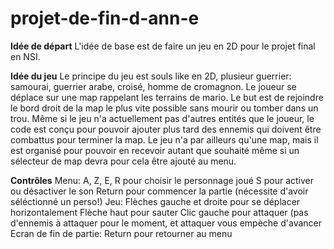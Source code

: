 # projet-de-fin-d-ann-e

**Idée de départ** L'idée de base est de faire un jeu en 2D pour le projet final en NSI.

**Idée du jeu**
Le principe du jeu est souls like en 2D, plusieur guerrier: samourai, guerrier arabe, croisé, homme de cromagnon.
Le joueur se déplace sur une map rappelant les terrains de mario. Le but est de rejoindre le bord droit de la map le plus vite possible sans mourir ou tomber dans un trou. Même si le jeu n'a actuellement pas d'autres entités que le joueur, le code est conçu pour pouvoir ajouter plus tard des ennemis qui doivent être combattus pour terminer la map.
Le jeu n'a par ailleurs qu'une map, mais il est organisé pour pouvoir en recevoir autant que souhaité même si un sélecteur de map devra pour cela être ajouté au menu.

**Contrôles**
Menu:
  A, Z, E, R pour choisir le personnage joué
  S pour activer ou désactiver le son
  Return pour commencer la partie (nécessite d'avoir séléctionné un perso!)
Jeu:
  Flèches gauche et droite pour se déplacer horizontalement
  Flèche haut pour sauter
  Clic gauche pour attaquer (pas d'ennemis à attaquer pour le moment, et attaquer vous empèche d'avancer
Ecran de fin de partie:
  Return pour retourner au menu
